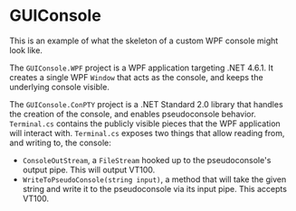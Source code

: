 # GUIConsole

This is an example of what the skeleton of a custom WPF console might look like.

The `GUIConsole.WPF` project is a WPF application targeting .NET 4.6.1. It creates a single WPF `Window` that acts as the console, and keeps the underlying console visible. 

The `GUIConsole.ConPTY` project is a .NET Standard 2.0 library that handles the creation of the console, and enables pseudoconsole behavior. `Terminal.cs` contains the publicly visible pieces that the WPF application will interact with. `Terminal.cs` exposes two things that allow reading from, and writing to, the console:
 * `ConsoleOutStream`, a `FileStream` hooked up to the pseudoconsole's output pipe. This will output VT100.
 * `WriteToPseudoConsole(string input)`, a method that will take the given string and write it to the pseudoconsole via its input pipe. This accepts VT100.
